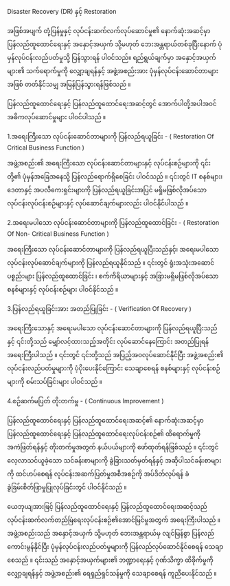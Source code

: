 Disaster Recovery (DR) နှင့် Restoration

အဖြစ်အပျက် တုံ့ပြန်မှုနှင့် လုပ်ငန်းဆက်လက်လုပ်ဆောင်မှု၏ နောက်ဆုံးအဆင့်မှာ ပြန်လည်ထူထောင်ရေးနှင့်  အနှောင့်အယှက် သို့မဟုတ် ဘေးအန္တရာယ်တစ်ခုပြီးနောက် ပုံမှန်လုပ်ငန်းလည်ပတ်မှုသို့ ပြန်သွားရန် ပါဝင်သည်။ ရည်ရွယ်ချက်မှာ အနှောင့်အယှက်များ၏ သက်ရောက်မှုကို လျှော့ချရန်နှင့် အဖွဲ့အစည်းအား ပုံမှန်လုပ်ငန်းဆောင်တာများအဖြစ် တတ်နိုင်သမျှ အမြန်ပြန်သွားရန်ဖြစ်သည် ။


ပြန်လည်ထူထောင်ရေးနှင့် ပြန်လည်ထူထောင်ရေးအဆင့်တွင် အောက်ပါတို့အပါအဝင် အဓိကလုပ်ဆောင်မှုများ ပါဝင်ပါသည် ။


1.အရေးကြီးသော လုပ်ငန်းဆောင်တာများကို ပြန်လည်ရယူခြင်း -  ( Restoration Of Critical Business Function )


အဖွဲ့အစည်း၏ အရေးကြီးသော လုပ်ငန်းဆောင်တာများနှင့် လုပ်ငန်းစဉ်များကို ၎င်းတို့၏ ပုံမှန်အခြေအနေသို့ ပြန်လည်ရောက်ရှိစေခြင်း ပါဝင်သည် ။ ၎င်းတွင် IT စနစ်များ၊ ဒေတာနှင့် အပလီကေးရှင်းများကို ပြန်လည်ရယူခြင်းအပြင် မရှိမဖြစ်လိုအပ်သော လုပ်ငန်းလုပ်ငန်းစဉ်များနှင့် လုပ်ဆောင်ချက်များလည်း ပါဝင်နိုင်ပါသည် ။


2.အရေးမပါသော လုပ်ငန်းဆောင်တာများကို ပြန်လည်ထူထောင်ခြင်း - ( Restoration Of Non- Critical Business Function ) 


အရေးကြီးသော လုပ်ငန်းဆောင်တာများကို ပြန်လည်ရယူပြီးသည်နှင့်၊ အရေးမပါသော လုပ်ငန်းလုပ်ဆောင်ချက်များကို ပြန်လည်ရယူနိုင်သည် ။ ၎င်းတွင် ရုံးအသုံးအဆောင်ပစ္စည်းများ ပြန်လည်ထူထောင်ခြင်း ၊ စက်ကိရိယာများနှင့် အခြားမရှိမဖြစ်လိုအပ်သော စနစ်များနှင့် လုပ်ငန်းစဉ်များ ပါဝင်နိုင်သည် ။


3.ပြန်လည်ရယူခြင်းအား အတည်ပြုခြင်း - ( Verification Of Recovery )


အရေးကြီးသောနှင့် အရေးမပါသော လုပ်ငန်းဆောင်တာများကို ပြန်လည်ရယူပြီးသည်နှင့် ၎င်းတို့သည် မျှော်လင့်ထားသည့်အတိုင်း လုပ်ဆောင်နေကြောင်း အတည်ပြုရန် အရေးကြီးပါသည် ။ ၎င်းတွင် ၎င်းတို့သည် အပြည့်အဝလုပ်ဆောင်နိုင်ပြီး အဖွဲ့အစည်း၏ လုပ်ငန်းလည်ပတ်မှုများကို ပံ့ပိုးပေးနိုင်ကြောင်း သေချာစေရန် စနစ်များနှင့် လုပ်ငန်းစဉ်များကို စမ်းသပ်ခြင်းများ ပါဝင်သည် ။

4.စဉ်ဆက်မပြတ် တိုးတက်မှု - ( Continuous Improvement )

ပြန်လည်ထူထောင်ရေးနှင့် ပြန်လည်ထူထောင်ရေးအဆင့်၏ နောက်ဆုံးအဆင့်မှာ ပြန်လည်ထူထောင်ရေးနှင့် ပြန်လည်ထူထောင်ရေးလုပ်ငန်းစဉ်၏ ထိရောက်မှုကို အကဲဖြတ်ရန်နှင့် တိုးတက်မှုအတွက် နယ်ပယ်များကို ဖော်ထုတ်ရန်ဖြစ်သည် ။ ၎င်းတွင် လေ့လာသင်ယူခဲ့သော သင်ခန်းစာများကို ခွဲခြားသတ်မှတ်ရန်နှင့် အဆိုပါသင်ခန်းစာများကို ထင်ဟပ်စေရန် လုပ်ငန်းအဆက်ပြတ်မှုအစီအစဉ်ကို အပ်ဒိတ်လုပ်ရန် ခံခွဲခြမ်းစိတ်ဖြာမှုပြုလုပ်ခြင်းတွင် ပါဝင်နိုင်သည် ။
 
ယေဘုယျအားဖြင့် ပြန်လည်ထူထောင်ရေးနှင့် ပြန်လည်ထူထောင်ရေးအဆင့်သည် လုပ်ငန်းဆက်လက်တည်မြဲရေးလုပ်ငန်းစဉ်၏အောင်မြင်မှုအတွက် အရေးကြီးပါသည် ။ အဖွဲ့အစည်းသည် အနှောင့်အယှက် သို့မဟုတ် ဘေးအန္တရာယ်မှ လျင်မြန်စွာ ပြန်လည်ကောင်းမွန်နိုင်ပြီး ပုံမှန်လုပ်ငန်းလည်ပတ်မှုများကို ပြန်လည်လုပ်ဆောင်နိုင်စေရန် သေချာစေသည် ။ ၎င်းသည် အနှောင့်အယှက်များ၏ ဘဏ္ဍာရေးနှင့် ဂုဏ်သိက္ခာ ထိခိုက်မှုကို လျှော့ချရန်နှင့် အဖွဲ့အစည်း၏ ရေရှည်ရှင်သန်မှုကို သေချာစေရန် ကူညီပေးနိုင်သည် ။